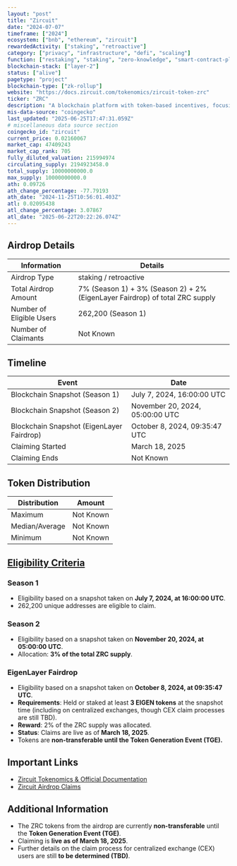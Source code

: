 ```yaml
---
layout: "post"
title: "Zircuit"
date: "2024-07-07"
timeframe: ["2024"]
ecosystem: ["bnb", "ethereum", "zircuit"]
rewardedActivity: ["staking", "retroactive"]
category: ["privacy", "infrastructure", "defi", "scaling"]
function: ["restaking", "staking", "zero-knowledge", "smart-contract-platform"]
blockchain-stack: ["layer-2"]
status: ["alive"]
pagetype: "project"
blockchain-type: ["zk-rollup"]
website: "https://docs.zircuit.com/tokenomics/zircuit-token-zrc"
ticker: "ZRC"
description: "A blockchain platform with token-based incentives, focusing on EigenLayer staking and decentralized security."
mis-data-source: "coingecko"
last_updated: "2025-06-25T17:47:31.059Z"
# miscellaneous data source section
coingecko_id: "zircuit"
current_price: 0.02160067
market_cap: 47409243
market_cap_rank: 705
fully_diluted_valuation: 215994974
circulating_supply: 2194923458.0
total_supply: 10000000000.0
max_supply: 10000000000.0
ath: 0.09726
ath_change_percentage: -77.79193
ath_date: "2024-11-25T10:56:01.403Z"
atl: 0.02095438
atl_change_percentage: 3.07867
atl_date: "2025-06-22T20:22:26.074Z"
---
```


## Airdrop Details

| Information              | Details                                                                      |
| ------------------------ | ---------------------------------------------------------------------------- |
| Airdrop Type             | staking / retroactive                                                        |
| Total Airdrop Amount     | 7% (Season 1) + 3% (Season 2) + 2% (EigenLayer Fairdrop) of total ZRC supply |
| Number of Eligible Users | 262,200 (Season 1)                                                           |
| Number of Claimants      | Not Known                                                                    |

## Timeline

| Event                                     | Date                            |
| ----------------------------------------- | ------------------------------- |
| Blockchain Snapshot (Season 1)            | July 7, 2024, 16:00:00 UTC      |
| Blockchain Snapshot (Season 2)            | November 20, 2024, 05:00:00 UTC |
| Blockchain Snapshot (EigenLayer Fairdrop) | October 8, 2024, 09:35:47 UTC   |
| Claiming Started                          | March 18, 2025                  |
| Claiming Ends                             | Not Known                       |

## Token Distribution

| Distribution   | Amount    |
| -------------- | --------- |
| Maximum        | Not Known |
| Median/Average | Not Known |
| Minimum        | Not Known |

## [Eligibility Criteria](https://docs.zircuit.com/tokenomics/zircuit-token-zrc)

### **Season 1**

- Eligibility based on a snapshot taken on **July 7, 2024, at 16:00:00 UTC**.
- 262,200 unique addresses are eligible to claim.

### **Season 2**

- Eligibility based on a snapshot taken on **November 20, 2024, at 05:00:00 UTC**.
- Allocation: **3% of the total ZRC supply**.

### **EigenLayer Fairdrop**

- Eligibility based on a snapshot taken on **October 8, 2024, at 09:35:47 UTC**.
- **Requirements**: Held or staked at least **3 EIGEN tokens** at the snapshot time (including on centralized exchanges, though CEX claim processes are still TBD).
- **Reward**: 2% of the ZRC supply was allocated.
- **Status**: Claims are live as of **March 18, 2025**.
- Tokens are **non-transferable until the Token Generation Event (TGE).**

## Important Links

- [Zircuit Tokenomics & Official Documentation](https://docs.zircuit.com/tokenomics/zircuit-token-zrc)
- [Zircuit Airdrop Claims](https://claim.zircuit.com)

## Additional Information

- The ZRC tokens from the airdrop are currently **non-transferable** until the **Token Generation Event (TGE)**.
- Claiming is **live as of March 18, 2025**.
- Further details on the claim process for centralized exchange (CEX) users are still **to be determined (TBD)**.